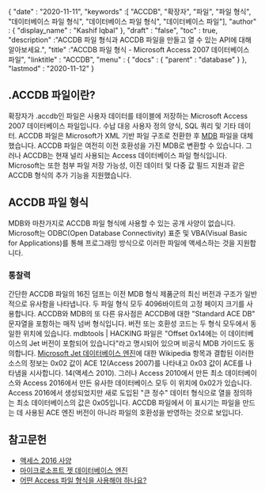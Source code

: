 {
  "date" : "2020-11-11",
  "keywords" :[ "ACCDB", "확장자", "파일", "파일 형식", "데이터베이스 파일 형식", "데이터베이스 파일 형식", "데이터베이스 파일"],
  "author" : {
    "display_name" : "Kashif Iqbal"
},
  "draft" : "false",
  "toc" : true,
  "description" :"ACCDB 파일 형식과 ACCDB 파일을 만들고 열 수 있는 API에 대해 알아보세요.",
  "title" :"ACCDB 파일 형식 - Microsoft Access 2007 데이터베이스 파일",
  "linktitle" : "ACCDB",
  "menu" : {
    "docs" : {
      "parent" : "database"
}
},
  "lastmod" : "2020-11-12"
}

## .ACCDB 파일이란?

확장자가 .accdb인 파일은 사용자 데이터를 테이블에 저장하는 Microsoft Access 2007 데이터베이스 파일입니다. 수납 대응
사용자 정의 양식, SQL 쿼리 및 기타 데이터. ACCDB 파일은 Microsoft가 XML 기반 파일 구조로 전환한 후 [MDB](/ko/database/mdb/) 파일을 대체했습니다. ACCDB 파일은 여전히 이전 호환성을 가진 MDB로 변환할 수 있습니다. 그러나 ACCDB는 현재 널리 사용되는 Access 데이터베이스 파일 형식입니다. Microsoft는 또한 첨부 파일 저장 가능성, 이진 데이터 및 다중 값 필드 지원과 같은 ACCDB 형식의 추가 기능을 지원했습니다.

## ACCDB 파일 형식

MDB와 마찬가지로 ACCDB 파일 형식에 사용할 수 있는 공개 사양이 없습니다. Microsoft는 ODBC(Open Database Connectivity) 표준 및 VBA(Visual Basic for Applications)를 통해 프로그래밍 방식으로 이러한 파일에 액세스하는 것을 지원합니다.

### 통찰력

간단한 ACCDB 파일의 16진 덤프는 이전 MDB 형식 제품군의 최신 버전과 구조가 일반적으로 유사함을 나타냅니다. 두 파일 형식 모두 4096바이트의 고정 페이지 크기를 사용합니다. ACCDB와 MDB의 또 다른 유사점은 ACCDB에 대한 "Standard ACE DB" 문자열을 포함하는 매직 넘버 형식입니다. 버전 또는 호환성 코드는 두 형식 모두에서 동일한 위치에 있습니다. mdbtools | HACKING 파일은 "Offset 0x14에는 이 데이터베이스의 Jet 버전이 포함되어 있습니다"라고 명시되어 있으며 비공식 MDB 가이드도 동의합니다. [Microsoft Jet 데이터베이스 엔진](https://en.wikipedia.org/wiki/Microsoft_Jet_Database_Engine)에 대한 Wikipedia 항목과 결합된 이러한 소스의 정보는 0x02 값이 ACE 12(Access 2007)를 나타내고 0x03 값이 ACE를 나타냄을 시사합니다. 14(액세스 2010). 그러나 Access 2010에서 만든 최소 데이터베이스와 Access 2016에서 만든 유사한 데이터베이스 모두 이 위치에 0x02가 있습니다. Access 2016에서 생성되었지만 새로 도입된 "큰 정수" 데이터 형식으로 열을 정의하는 최소 데이터베이스의 값은 0x05입니다. ACCDB 파일에서 이 표시기는 파일을 만드는 데 사용된 ACE 엔진 버전이 아니라 파일의 호환성을 반영하는 것으로 보입니다.

## 참고문헌

* [액세스 2016 사양](https://support.microsoft.com/en-us/office/access-specifications-0cf3c66f-9cf2-4e32-9568-98c1025bb47c?ui=en-us&rs=en-us&ad=us)
* [마이크로소프트 젯 데이터베이스 엔진](https://en.wikipedia.org/wiki/Microsoft_Jet_Database_Engine)
* [어떤 Access 파일 형식을 사용해야 하나요?](https://support.microsoft.com/en-us/office/which-access-file-format-should-i-use-012d9ab3-d14c-479e-b617-be66f9070b41?ui=en-us&rs=en-us&ad=us)
